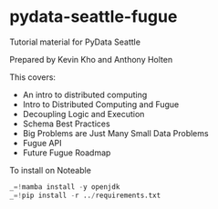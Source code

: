 # pydata-seattle-fugue
Tutorial material for PyData Seattle

Prepared by Kevin Kho and Anthony Holten

This covers:
* An intro to distributed computing
* Intro to Distributed Computing and Fugue
* Decoupling Logic and Execution
* Schema Best Practices
* Big Problems are Just Many Small Data Problems
* Fugue API
* Future Fugue Roadmap

To install on Noteable
```python
_=!mamba install -y openjdk
_=!pip install -r ../requirements.txt
```